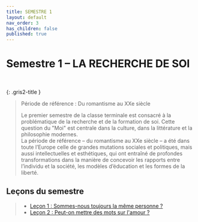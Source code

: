 ```yaml
---
title: SEMESTRE 1
layout: default
nav_order: 3
has_children: false
published: true
---
```

# Semestre 1 – LA RECHERCHE DE SOI

<br>

{: .gris2-title }
> Période de référence : Du romantisme au XXe siècle
>
> Le premier semestre de la classe terminale est consacré à la problématique de la recherche et de la formation de soi. Cette question du "Moi" est centrale dans la culture, dans la littérature et la philosophie modernes.  
La période de référence – du romantisme au XXe siècle – a été dans toute l’Europe celle de grandes mutations sociales et politiques, mais aussi intellectuelles et esthétiques, qui ont entraîné de profondes transformations dans la manière de concevoir les rapports entre l’individu et la société, les modèles d’éducation et les formes de la liberté.

## Leçons du semestre

> - [Leçon 1 : Sommes-nous toujours la même personne ? ](../..//docs/S1L1/S1L1-0-0.html)
> - [Leçon 2 : Peut-on mettre des mots sur l'amour ?](../../docs/S1L2/S1L2-0-0.html)